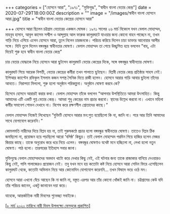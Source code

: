 +++
categories = ["হোসনে আরা", "১৯৭১", "মুক্তিযুদ্ধ", "স্বাধীন বাংলা বেতার কেন্দ্র"]
date = 2020-07-29T18:00:00Z
description = ""
image = "/images/স্বাধীন বাংলা হোসনে আরা.jpg"
title = "স্বাধীন বাংলা বেতার কেন্দ্রের হোসনে আরা"

+++
হোসনে আরা ছিলেন চট্টগ্রাম বেতারের একজন ঘোষক। ১৯৭১ সালের ২৬ মার্চ বিকেলে যখন বেলাল মোহাম্মদ, মাহবুব হাসান, আবুল কাসেম সন্দ্বীপ ও আব্দুল্লাহ আল ফারুক কালুরঘাটে যাওয়ার জন্য কোনো বাহন পাচ্ছেন না, তখন গাড়ি নিয়ে এগিয়ে এলেন হোসনে আরা, তুলে নিলেন চারজনকে। পরিচয় করিয়ে দিলেন চাচা ডাক্তার আনোয়ার আলীর সঙ্গে। যিনি তুলে দিলেন বঙ্গবন্ধুর স্বাধীনতার ঘোষণা। বেলাল মোহাম্মদ তা পেয়ে উচ্ছ্বসিত হয়ে বললেন ”বাহ্, এটা দিয়েই শুরু হবে স্বাধীন বাংলা বেতার কেন্দ্র”

চার বেতার যোদ্ধাকে নিয়ে হোসনে আরা ছুটলেন কালুরঘাট বেতার কেন্দ্রের দিকে, সঙ্গে বঙ্গবন্ধুর স্বাধীনতার ঘোষণা।

কালুরঘাট গিয়ে আরেক বিপত্তী, বেতার কেন্দ্রের কর্মীরা তখন পালাতে ছুটছেন। বিপ্লবী বেতার কেন্দ্র প্রতিষ্ঠার সাহস নেই। ইপিআর ক্যাপ্টেন রফিকুল ইসলাম কজন সশস্ত্র সৈনিক দিতে রাজী হলেন। হোসনে আরার গাড়ি আবার ছুটলো তাঁদের আনতে। নিরাপত্তা মিললো, শুরু হলো অনুষ্ঠান পরিকল্পনা। অনুষ্ঠান ঘোষণা করবে কে?

হিসেবে হোসনে আরারই করার কথা। বেলাল মোহাম্মদ তাঁকে বললেন “আপনার উপস্থিতিতে আমরা উৎসাহিত। কিন্তু আমাদের এটি একটি গুপ্ত বেতার কেন্দ্র। আমরা শুধু কেন্দ্রের নাম প্রচার করবো। স্থানের উল্লেখ করবো না। এখানে মহিলা কর্মীর সমাবেশ শোভন দেখাবে না। বিশেষ করে রক্ষণশীল শ্রোতাদের কাছে।”

বেলাল মোহাম্মদ নিজেই লিখেছেন “যুক্তিটি হোসনে আরার মন:পুত হয়েছিলো কি না, জানি না। পরে আর তিনি আমাদের সাথে যোগাযোগ করেননি।”

কোমলমতি নারীদের দিয়ে বিপ্লব হয় না, তাই পুরুষকণ্ঠে প্রচার হলো বঙ্গবন্ধুর স্বাধীনতার ঘোষণা। তাতেও বিপ্লব ঠিক জমছিলো না, প্রয়োজন হয়ে পড়ছিলো আরো ‘বলিষ্ঠ’ কিছুর। তাই বেলাল মোহাম্মদ পরদিন গিয়ে হাজির হলেন মেজর জিয়ার কাছে। তাকে অনুরোধ করে ধরে নিয়ে এলেন। বঙ্গবন্ধুর ঘোষণাও যথেষ্ট মনে হচ্ছিলো না, লেখা হলো নতুন ঘোষণা। পাঠ হলো। তারপরের ইতিহাস সবার জানা।

মুক্তিযুদ্ধে বেলাল মোহাম্মদদের অবদান খাটো করে দেখার কিছু নেই, এই ঘটনার জন্য তাকে রাজাকার বানিয়ে দেওয়ারও কিছু নেই, গালি গালাজেরও প্রয়োজন নেই। তবু যখন মনে হয় কতোটা কষ্ট নিয়ে হোসনে আরা সেদিন ফিরে এসেছিলেন কালুরঘাট থেকে, কতোটা অভিমান নিয়ে আর কোনোদিন যোগাযোগ করেননি... তখন বিষাদে ভরে ওঠে মন।

হোসনে আরা এখনো বেঁচে আছেন কি না জানি না, বস্তুত এরপর আর তাঁর কোনো খোঁজই জানি না। চট্টগ্রামের কেউ যদি তাঁর পরিচয় জানেন, একটু জানাবেন দয়া করে।

যাহোক, আন্তর্জাতিক নারী দিবসের শুভেচ্ছা সবাইকে।

[\[৮ মার্চ ২০২০ তারিখে নারী দিবস উপলক্ষ্যে ফেসবুকে প্রকাশিত\]](https://www.facebook.com/nazrulbd/posts/10157779817836211)